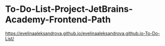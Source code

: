 # To-Do-List-Project-JetBrains-Academy-Frontend-Path
https://evelinaaleksandrova.github.io/evelinaaleksandrova.github.io-To-Do-List/ 
